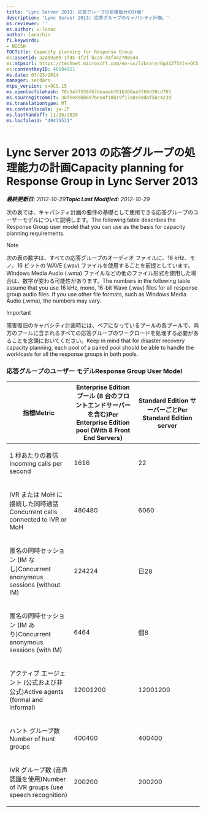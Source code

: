 ```yaml
---
title: 'Lync Server 2013: 応答グループの処理能力の計画'
description: 'Lync Server 2013: 応答グループのキャパシティ計画。'
ms.reviewer: ''
ms.author: v-lanac
author: lanachin
f1.keywords:
- NOCSH
TOCTitle: Capacity planning for Response Group
ms:assetid: a2459a69-1f45-4f2f-bca5-d4f442708e44
ms:mtpsurl: https://technet.microsoft.com/en-us/library/Gg412754(v=OCS.15)
ms:contentKeyID: 48184951
ms.date: 07/23/2014
manager: serdars
mtps_version: v=OCS.15
ms.openlocfilehash: 78c543f558f67deaaeb781b308aa5f68d39cd785
ms.sourcegitcommit: 36fee89bb887bea4f18b19f17a8c69daf5bc423d
ms.translationtype: MT
ms.contentlocale: ja-JP
ms.lasthandoff: 11/26/2020
ms.locfileid: "49435531"
---
```

# <a name="capacity-planning-for-response-group-in-lync-server-2013"></a><span data-ttu-id="ae958-103">Lync Server 2013 の応答グループの処理能力の計画</span><span class="sxs-lookup"><span data-stu-id="ae958-103">Capacity planning for Response Group in Lync Server 2013</span></span>

<div data-xmlns="http://www.w3.org/1999/xhtml">

<div class="topic" data-xmlns="http://www.w3.org/1999/xhtml" data-msxsl="urn:schemas-microsoft-com:xslt" data-cs="https://msdn.microsoft.com/">

<div data-asp="https://msdn2.microsoft.com/asp">



</div>

<div id="mainSection">

<div id="mainBody"><span data-ttu-id="ae958-104">

<span> </span></span><span class="sxs-lookup"><span data-stu-id="ae958-104">

<span> </span></span></span>

<span data-ttu-id="ae958-105">_**最終更新日:** 2012-10-29_</span><span class="sxs-lookup"><span data-stu-id="ae958-105">_**Topic Last Modified:** 2012-10-29_</span></span>

<div id="sectionSection0" class="section">

<span data-ttu-id="ae958-106">次の表では、キャパシティ計画の要件の基礎として使用できる応答グループのユーザーモデルについて説明します。</span><span class="sxs-lookup"><span data-stu-id="ae958-106">The following table describes the Response Group user model that you can use as the basis for capacity planning requirements.</span></span>

<div>


> [!NOTE]  
> <span data-ttu-id="ae958-p101">次の表の数字は、すべての応答グループのオーディオ ファイルに、16 kHz、モノ、16 ビットの WAVE (.wav) ファイルを使用することを前提としています。Windows Media Audio (.wma) ファイルなどの他のファイル形式を使用した場合は、数字が変わる可能性があります。</span><span class="sxs-lookup"><span data-stu-id="ae958-p101">The numbers in the following table assume that you use 16 kHz, mono, 16-bit Wave (.wav) files for all response group audio files. If you use other file formats, such as Windows Media Audio (.wma), the numbers may vary.</span></span>



</div>

<div>


> [!IMPORTANT]  
> <span data-ttu-id="ae958-109">障害復旧のキャパシティ計画時には、ペアになっているプールの各プールで、両方のプールに含まれるすべての応答グループのワークロードを処理する必要があることを念頭においてください。</span><span class="sxs-lookup"><span data-stu-id="ae958-109">Keep in mind that for disaster recovery capacity planning, each pool of a paired pool should be able to handle the workloads for all the response groups in both pools.</span></span>



</div>

### <a name="response-group-user-model"></a><span data-ttu-id="ae958-110">応答グループのユーザー モデル</span><span class="sxs-lookup"><span data-stu-id="ae958-110">Response Group User Model</span></span>

<table>
<colgroup>
<col style="width: 33%" />
<col style="width: 33%" />
<col style="width: 33%" />
</colgroup>
<thead>
<tr class="header">
<th><span data-ttu-id="ae958-111">指標</span><span class="sxs-lookup"><span data-stu-id="ae958-111">Metric</span></span></th>
<th><span data-ttu-id="ae958-112">Enterprise Edition プール (8 台のフロントエンドサーバーを含む)</span><span class="sxs-lookup"><span data-stu-id="ae958-112">Per Enterprise Edition pool (With 8 Front End Servers)</span></span></th>
<th><span data-ttu-id="ae958-113">Standard Edition サーバーごと</span><span class="sxs-lookup"><span data-stu-id="ae958-113">Per Standard Edition server</span></span></th>
</tr>
</thead>
<tbody>
<tr class="odd">
<td><p><span data-ttu-id="ae958-114">1 秒あたりの着信</span><span class="sxs-lookup"><span data-stu-id="ae958-114">Incoming calls per second</span></span></p></td>
<td><p><span data-ttu-id="ae958-115">16</span><span class="sxs-lookup"><span data-stu-id="ae958-115">16</span></span></p></td>
<td><p><span data-ttu-id="ae958-116">2</span><span class="sxs-lookup"><span data-stu-id="ae958-116">2</span></span></p></td>
</tr>
<tr class="even">
<td><p><span data-ttu-id="ae958-117">IVR または MoH に接続した同時通話</span><span class="sxs-lookup"><span data-stu-id="ae958-117">Concurrent calls connected to IVR or MoH</span></span></p></td>
<td><p><span data-ttu-id="ae958-118">480</span><span class="sxs-lookup"><span data-stu-id="ae958-118">480</span></span></p></td>
<td><p><span data-ttu-id="ae958-119">60</span><span class="sxs-lookup"><span data-stu-id="ae958-119">60</span></span></p></td>
</tr>
<tr class="odd">
<td><p><span data-ttu-id="ae958-120">匿名の同時セッション (IM なし)</span><span class="sxs-lookup"><span data-stu-id="ae958-120">Concurrent anonymous sessions (without IM)</span></span></p></td>
<td><p><span data-ttu-id="ae958-121">224</span><span class="sxs-lookup"><span data-stu-id="ae958-121">224</span></span></p></td>
<td><p><span data-ttu-id="ae958-122">日</span><span class="sxs-lookup"><span data-stu-id="ae958-122">28</span></span></p></td>
</tr>
<tr class="even">
<td><p><span data-ttu-id="ae958-123">匿名の同時セッション (IM あり)</span><span class="sxs-lookup"><span data-stu-id="ae958-123">Concurrent anonymous sessions (with IM)</span></span></p></td>
<td><p><span data-ttu-id="ae958-124">64</span><span class="sxs-lookup"><span data-stu-id="ae958-124">64</span></span></p></td>
<td><p><span data-ttu-id="ae958-125">個</span><span class="sxs-lookup"><span data-stu-id="ae958-125">8</span></span></p></td>
</tr>
<tr class="odd">
<td><p><span data-ttu-id="ae958-126">アクティブ エージェント (公式および非公式)</span><span class="sxs-lookup"><span data-stu-id="ae958-126">Active agents (formal and informal)</span></span></p></td>
<td><p><span data-ttu-id="ae958-127">1200</span><span class="sxs-lookup"><span data-stu-id="ae958-127">1200</span></span></p></td>
<td><p><span data-ttu-id="ae958-128">1200</span><span class="sxs-lookup"><span data-stu-id="ae958-128">1200</span></span></p></td>
</tr>
<tr class="even">
<td><p><span data-ttu-id="ae958-129">ハント グループ数</span><span class="sxs-lookup"><span data-stu-id="ae958-129">Number of hunt groups</span></span></p></td>
<td><p><span data-ttu-id="ae958-130">400</span><span class="sxs-lookup"><span data-stu-id="ae958-130">400</span></span></p></td>
<td><p><span data-ttu-id="ae958-131">400</span><span class="sxs-lookup"><span data-stu-id="ae958-131">400</span></span></p></td>
</tr>
<tr class="odd">
<td><p><span data-ttu-id="ae958-132">IVR グループ数 (音声認識を使用)</span><span class="sxs-lookup"><span data-stu-id="ae958-132">Number of IVR groups (use speech recognition)</span></span></p></td>
<td><p><span data-ttu-id="ae958-133">200</span><span class="sxs-lookup"><span data-stu-id="ae958-133">200</span></span></p></td>
<td><p><span data-ttu-id="ae958-134">200</span><span class="sxs-lookup"><span data-stu-id="ae958-134">200</span></span></p></td>
</tr>
</tbody>
</table><span data-ttu-id="ae958-135">


</div>

</div>

<span> </span>

</div>

</div>

</span><span class="sxs-lookup"><span data-stu-id="ae958-135">


</div>

</div>

<span> </span>

</div>

</div>

</span></span></div>

